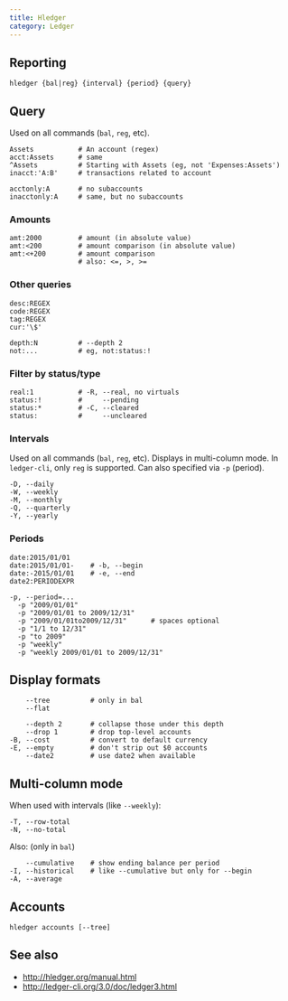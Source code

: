 ```yaml
---
title: Hledger
category: Ledger
---
```


## Reporting

```
hledger {bal|reg} {interval} {period} {query}
```

## Query
Used on all commands (`bal`, `reg`, etc).

```
Assets           # An account (regex)
acct:Assets      # same
^Assets          # Starting with Assets (eg, not 'Expenses:Assets')
inacct:'A:B'     # transactions related to account

acctonly:A       # no subaccounts
inacctonly:A     # same, but no subaccounts
```

### Amounts

```
amt:2000         # amount (in absolute value)
amt:<200         # amount comparison (in absolute value)
amt:<+200        # amount comparison
                 # also: <=, >, >=
```

### Other queries

```
desc:REGEX
code:REGEX
tag:REGEX
cur:'\$'
```

```
depth:N          # --depth 2
not:...          # eg, not:status:!
```

### Filter by status/type

```
real:1           # -R, --real, no virtuals
status:!         #     --pending
status:*         # -C, --cleared
status:          #     --uncleared
```

### Intervals
Used on all commands (`bal`, `reg`, etc). Displays in multi-column mode. In `ledger-cli`, only `reg` is supported. Can also specified via `-p` (period).

```
-D, --daily
-W, --weekly
-M, --monthly
-Q, --quarterly
-Y, --yearly
```

### Periods

```
date:2015/01/01
date:2015/01/01-    # -b, --begin
date:-2015/01/01    # -e, --end
date2:PERIODEXPR
```

```
-p, --period=...
  -p "2009/01/01"
  -p "2009/01/01 to 2009/12/31"
  -p "2009/01/01to2009/12/31"      # spaces optional
  -p "1/1 to 12/31"
  -p "to 2009"
  -p "weekly"
  -p "weekly 2009/01/01 to 2009/12/31"
```

## Display formats

```
    --tree          # only in bal
    --flat

    --depth 2       # collapse those under this depth
    --drop 1        # drop top-level accounts
-B, --cost          # convert to default currency
-E, --empty         # don't strip out $0 accounts
    --date2         # use date2 when available
```

## Multi-column mode
When used with intervals (like `--weekly`):

```
-T, --row-total
-N, --no-total
```

Also: (only in `bal`)

```
    --cumulative    # show ending balance per period
-I, --historical    # like --cumulative but only for --begin
-A, --average
```


## Accounts

```
hledger accounts [--tree]
```

## See also

* <http://hledger.org/manual.html>
* <http://ledger-cli.org/3.0/doc/ledger3.html>
